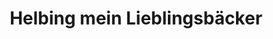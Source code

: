 ---
title: "Helbing mein Lieblingsbäcker"
url: /weimar/helbing-mein-lieblingsbaecker/
shop: Bäckerei
---